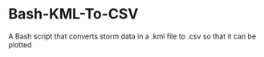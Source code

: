 # Bash-KML-To-CSV
A Bash script that converts storm data in a .kml file to .csv so that it can be plotted
